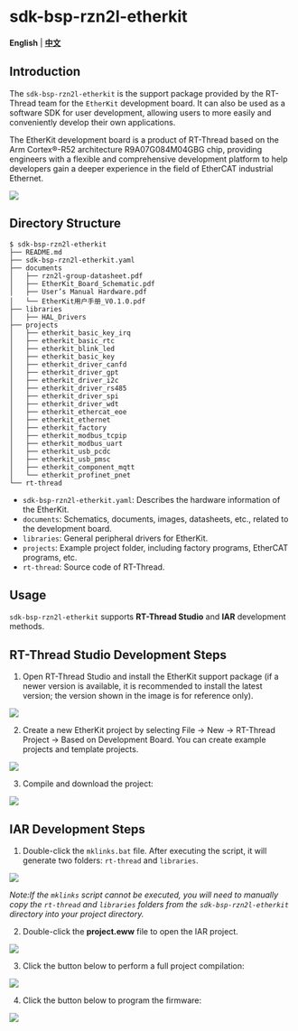 # sdk-bsp-rzn2l-etherkit

**English** | [**中文**](./README_zh.md)

## Introduction

The `sdk-bsp-rzn2l-etherkit` is the support package provided by the RT-Thread team for the `EtherKit` development board. It can also be used as a software SDK for user development, allowing users to more easily and conveniently develop their own applications.

The EtherKit development board is a product of RT-Thread based on the Arm Cortex®-R52 architecture R9A07G084M04GBG chip, providing engineers with a flexible and comprehensive development platform to help developers gain a deeper experience in the field of EtherCAT industrial Ethernet.

![](docs/figures/big.png)

## Directory Structure

```
$ sdk-bsp-rzn2l-etherkit
├── README.md
├── sdk-bsp-rzn2l-etherkit.yaml
├── documents
│   ├── rzn2l-group-datasheet.pdf
│   ├── EtherKit_Board_Schematic.pdf
│   ├── User’s Manual Hardware.pdf
│   └── EtherKit用户手册_V0.1.0.pdf
├── libraries
│   ├── HAL_Drivers
├── projects
│   ├── etherkit_basic_key_irq
│   ├── etherkit_basic_rtc
│   ├── etherkit_blink_led
│   ├── etherkit_basic_key
│   ├── etherkit_driver_canfd
│   ├── etherkit_driver_gpt
│   ├── etherkit_driver_i2c
│   ├── etherkit_driver_rs485
│   ├── etherkit_driver_spi
│   ├── etherkit_driver_wdt
│   ├── etherkit_ethercat_eoe
│   ├── etherkit_ethernet
│   ├── etherkit_factory
│   ├── etherkit_modbus_tcpip
│   ├── etherkit_modbus_uart
│   ├── etherkit_usb_pcdc
│   ├── etherkit_usb_pmsc
│   ├── etherkit_component_mqtt
│   └── etherkit_profinet_pnet
└── rt-thread
```

- `sdk-bsp-rzn2l-etherkit.yaml`: Describes the hardware information of the EtherKit.
- `documents`: Schematics, documents, images, datasheets, etc., related to the development board.
- `libraries`: General peripheral drivers for EtherKit.
- `projects`: Example project folder, including factory programs, EtherCAT programs, etc.
- `rt-thread`: Source code of RT-Thread.

## Usage

`sdk-bsp-rzn2l-etherkit` supports **RT-Thread Studio** and **IAR** development methods.

## RT-Thread Studio Development Steps

1. Open RT-Thread Studio and install the EtherKit support package (if a newer version is available, it is recommended to install the latest version; the version shown in the image is for reference only).

![](docs/figures/1.png)

2. Create a new EtherKit project by selecting File -> New -> RT-Thread Project -> Based on Development Board. You can create example projects and template projects.

![](docs/figures/2.png)

3. Compile and download the project:

![](docs/figures/3.png)

## IAR Development Steps

1. Double-click the `mklinks.bat` file. After executing the script, it will generate two folders: `rt-thread` and `libraries`.

![](docs/figures/4.png)

*Note:If the `mklinks` script cannot be executed, you will need to manually copy the `rt-thread` and `libraries` folders from the `sdk-bsp-rzn2l-etherkit` directory into your project directory.*

2. Double-click the **project.eww** file to open the IAR project.

![](docs/figures/5.png)

3. Click the button below to perform a full project compilation:

![](docs/figures/6.png)

4. Click the button below to program the firmware:

![](docs/figures/7.png)
